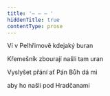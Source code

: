 ```yaml
---
title: '– – – '
hiddenTitle: true
contentType: prose
---
```


Ví v Pelhřimově kdejaký buran

Křemešník zbourají našli tam uran

Vyslyšet přání ať Pán Bůh dá mi

aby ho našli pod Hradčanami
